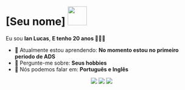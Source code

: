 # [Seu nome] <img src="https://media.tenor.com/CzsxWMHR5nAAAAAM/michelly-ziggs.gif" width="50px">

Eu sou <strong>Ian Lucas</strong>, <strong>E tenho 20 anos </strong> 👨🏻‍💻 

- 🚀 Atualmente estou aprendendo: <strong>No momento estou no primeiro periodo de ADS</strong> 
- 💬 Pergunte-me sobre: <strong>Seus hobbies</strong>
- 📣 Nós podemos falar em: <strong>Português e Inglês</strong>

<div align="center">

  <a href="#" alt="Gmail">
    <img src="https://img.shields.io/badge/-Gmail-FF0000?style=flat-square&labelColor=FF0000&logo=gmail&logoColor=white&link=LINK-DO-SEU-EMAIL"/></a>

  <a href="#" alt="Linkedin">
    <img src="https://img.shields.io/badge/-Linkedin-0e76a8?style=flat-square&logo=Linkedin&logoColor=white&link=LINK-DO-SEU-LINKEDIN" /></a>

  <a href="#" alt="Instagram">
    <img src="https://img.shields.io/badge/-Instagram-DF0174?style=flat-square&labelColor=DF0174&logo=instagram&logoColor=white&link=LINK-DO-SEU-INSTAGRAM"/></a>

</div>
